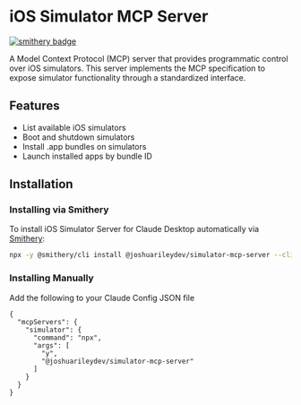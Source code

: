 # iOS Simulator MCP Server
[![smithery badge](https://smithery.ai/badge/@joshuarileydev/simulator-mcp-server)](https://smithery.ai/server/@joshuarileydev/simulator-mcp-server)

A Model Context Protocol (MCP) server that provides programmatic control over iOS simulators. This server implements the MCP specification to expose simulator functionality through a standardized interface.

## Features

- List available iOS simulators
- Boot and shutdown simulators
- Install .app bundles on simulators
- Launch installed apps by bundle ID

## Installation

### Installing via Smithery

To install iOS Simulator Server for Claude Desktop automatically via [Smithery](https://smithery.ai/server/@joshuarileydev/simulator-mcp-server):

```bash
npx -y @smithery/cli install @joshuarileydev/simulator-mcp-server --client claude
```

### Installing Manually
Add the following to your Claude Config JSON file
```
{
  "mcpServers": {
    "simulator": {
      "command": "npx",
      "args": [
        "y",
        "@joshuarileydev/simulator-mcp-server"
      ]
    }
  }
}
```
